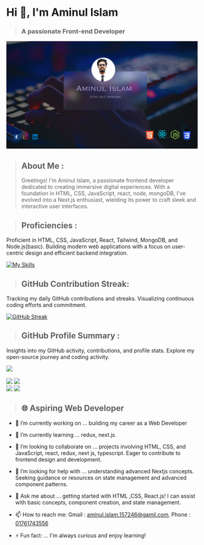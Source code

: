 # Hi 👋, I'm Aminul Islam
  > ### A passionate Front-end Developer 

![Chittagong, Bangladesh](/images/githubBanner.png)

> ## About Me :
> Greetings! I'm Aminul Islam, a passionate frontend developer dedicated to creating immersive digital experiences. With a foundation in HTML, CSS, JavaScript, react, node, mongoDB, I've evolved into a Next.js enthusiast, wielding its power to craft sleek and interactive user interfaces.

> ## Proficiencies : 
Proficient in HTML, CSS, JavaScript, React, Tailwind, MongoDB, and Node.js(basic). Building modern web applications with a focus on user-centric design and efficient backend integration.


[![My Skills](https://skillicons.dev/icons?i=html,css,bootstrap,js,react,tailwind,nodejs,netlify,vite,vercelmongodb)](https://skillicons.dev)



> ## GitHub Contribution Streak:
Tracking my daily GitHub contributions and streaks. Visualizing continuous coding efforts and commitment.


[![GitHub Streak](https://github-readme-streak-stats.herokuapp.com?user=aminul157246&theme=tokyonight)](https://git.io/streak-stats)






> ## GitHub Profile Summary : 
Insights into my GitHub activity, contributions, and profile stats. Explore my open-source journey and coding activity.


![](http://github-profile-summary-cards.vercel.app/api/cards/profile-details?username=aminul157246&theme=tokyonight)


![](http://github-profile-summary-cards.vercel.app/api/cards/repos-per-language?username=aminul157246&theme=tokyonight)       ![](http://github-profile-summary-cards.vercel.app/api/cards/most-commit-language?username=aminul157246&theme=tokyonight)              
![](http://github-profile-summary-cards.vercel.app/api/cards/productive-time?username=aminul157246&theme=tokyonight&utcOffset=8)   ![](http://github-profile-summary-cards.vercel.app/api/cards/stats?username=aminul157246&theme=tokyonight)


> ## 🌐 Aspiring Web Developer


- 🔭 I’m currently working on ...   building my career as a Web Developer

- 🌱 I’m currently learning ...   redux, next.js.

- 👯 I’m looking to collaborate on ...    projects involving HTML, CSS, and JavaScript, react, redux, next js, typescript. Eager to contribute to frontend design and development.
 
- 🤔 I’m looking for help with ...   understanding advanced Nextjs concepts. Seeking guidance or resources on state management and advanced component patterns.
 
- 💬 Ask me about ...    getting started with HTML ,CSS, React.js! I can assist with basic concepts, component creation, and state management.
  
- 📫 How to reach me: Gmail : aminul.islam.157246@gamil.com, Phone : <ins>01761743556</ins>

- ⚡ Fun fact: ...  I'm always curious and enjoy learning!
  

